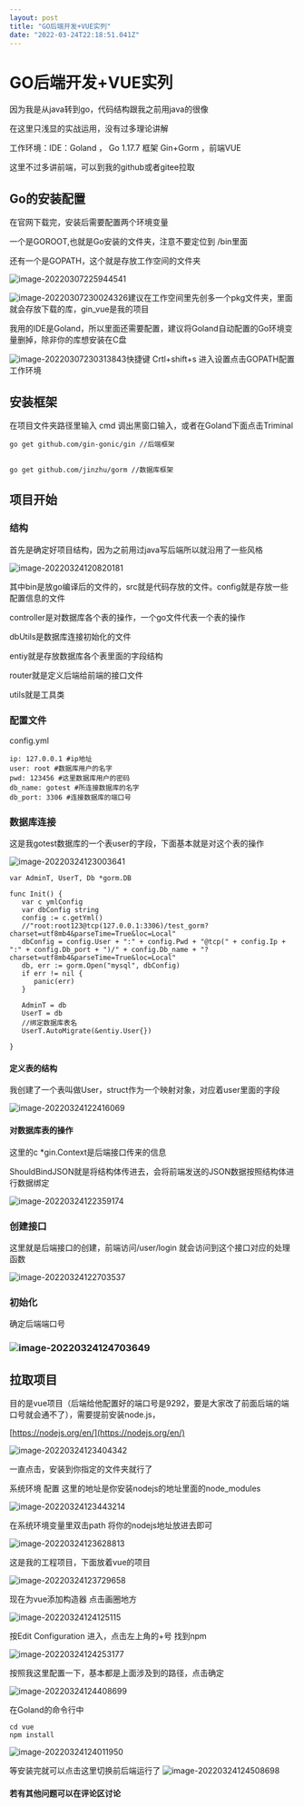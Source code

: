 ```yaml
---
layout: post
title: "﻿GO后端开发+VUE实列"
date: "2022-03-24T22:18:51.041Z"
---
```

﻿GO后端开发+VUE实列
=============

因为我是从java转到go，代码结构跟我之前用java的很像

在这里只浅显的实战运用，没有过多理论讲解

工作环境：IDE：Goland ， Go 1.17.7 框架 Gin+Gorm ，前端VUE

这里不过多讲前端，可以到我的github或者gitee拉取

Go的安装配置
-------

在官网下载完，安装后需要配置两个环境变量

一个是GOROOT,也就是Go安装的文件夹，注意不要定位到 /bin里面

还有一个是GOPATH，这个就是存放工作空间的文件夹

![image-20220307225944541](https://img2022.cnblogs.com/blog/2718952/202203/2718952-20220324183608278-1042050.png)

![image-20220307230024326](https://img2022.cnblogs.com/blog/2718952/202203/2718952-20220324183607908-5708793.png)建议在工作空间里先创多一个pkg文件夹，里面就会存放下载的库，gin\_vue是我的项目

我用的IDE是Goland，所以里面还需要配置，建议将Goland自动配置的Go环境变量删掉，除非你的库想安装在C盘

![image-20220307230313843](https://img2022.cnblogs.com/blog/2718952/202203/2718952-20220324183607527-410291749.png)快捷键 Crtl+shift+s 进入设置点击GOPATH配置工作环境

安装框架
----

在项目文件夹路径里输入 cmd 调出黑窗口输入，或者在Goland下面点击Triminal

    go get github.com/gin-gonic/gin //后端框架
    

    go get github.com/jinzhu/gorm //数据库框架
    

项目开始
----

### 结构

首先是确定好项目结构，因为之前用过java写后端所以就沿用了一些风格

![image-20220324120820181](https://img2022.cnblogs.com/blog/2718952/202203/2718952-20220324183607194-1253323343.png)

其中bin是放go编译后的文件的，src就是代码存放的文件。config就是存放一些配置信息的文件

controller是对数据库各个表的操作，一个go文件代表一个表的操作

dbUtils是数据库连接初始化的文件

entiy就是存放数据库各个表里面的字段结构

router就是定义后端给前端的接口文件

utils就是工具类

### 配置文件

config.yml

    ip: 127.0.0.1 #ip地址
    user: root #数据库用户的名字
    pwd: 123456 #这里数据库用户的密码
    db_name: gotest #所连接数据库的名字
    db_port: 3306 #连接数据库的端口号
    

### 数据库连接

这是我gotest数据库的一个表user的字段，下面基本就是对这个表的操作

![image-20220324123003641](https://img2022.cnblogs.com/blog/2718952/202203/2718952-20220324183606937-2084340715.png)

    var AdminT, UserT, Db *gorm.DB
    
    func Init() {
       var c ymlConfig
       var dbConfig string
       config := c.getYml()
       //"root:root123@tcp(127.0.0.1:3306)/test_gorm?charset=utf8mb4&parseTime=True&loc=Local"
       dbConfig = config.User + ":" + config.Pwd + "@tcp(" + config.Ip + ":" + config.Db_port + ")/" + config.Db_name + "?charset=utf8mb4&parseTime=True&loc=Local"
       db, err := gorm.Open("mysql", dbConfig)
       if err != nil {
          panic(err)
       }
    
       AdminT = db
       UserT = db
       //绑定数据库表名
       UserT.AutoMigrate(&entiy.User{})
    
    }
    

#### 定义表的结构

我创建了一个表叫做User，struct作为一个映射对象，对应着user里面的字段

![image-20220324122416069](https://img2022.cnblogs.com/blog/2718952/202203/2718952-20220324183606317-1698484595.png)

#### 对数据库表的操作

这里的c \*gin.Context是后端接口传来的信息

ShouldBindJSON就是将结构体传进去，会将前端发送的JSON数据按照结构体进行数据绑定

![image-20220324122359174](https://img2022.cnblogs.com/blog/2718952/202203/2718952-20220324183605674-1349029317.png)

### 创建接口

这里就是后端接口的创建，前端访问/user/login 就会访问到这个接口对应的处理函数

![image-20220324122703537](https://img2022.cnblogs.com/blog/2718952/202203/2718952-20220324183605267-495159465.png)

### 初始化

确定后端端口号

### ![image-20220324124703649](https://img2022.cnblogs.com/blog/2718952/202203/2718952-20220324183604955-1513797631.png)

拉取项目
----

目的是vue项目（后端给他配置好的端口号是9292，要是大家改了前面后端的端口号就会通不了），需要提前安装node.js，

[https://nodejs.org/en/](https://nodejs.org/en/)

![image-20220324123404342](https://img2022.cnblogs.com/blog/2718952/202203/2718952-20220324183604389-1467775257.png)

一直点击，安装到你指定的文件夹就行了

系统环境 配置 这里的地址是你安装nodejs的地址里面的node\_modules

![image-20220324123443214](https://img2022.cnblogs.com/blog/2718952/202203/2718952-20220324183604079-1298354835.png)

在系统环境变量里双击path 将你的nodejs地址放进去即可

![image-20220324123628813](https://img2022.cnblogs.com/blog/2718952/202203/2718952-20220324183603835-1166920972.png)

这是我的工程项目，下面放着vue的项目

![image-20220324123729658](https://img2022.cnblogs.com/blog/2718952/202203/2718952-20220324183603558-1396671517.png)

现在为vue添加构造器 点击画圈地方

![image-20220324124125115](https://img2022.cnblogs.com/blog/2718952/202203/2718952-20220324183603125-1130856141.png)

按Edit Configuration 进入，点击左上角的+号 找到npm

![image-20220324124253177](https://img2022.cnblogs.com/blog/2718952/202203/2718952-20220324183602641-1372176930.png)

按照我这里配置一下，基本都是上面涉及到的路径，点击确定

![image-20220324124408699](https://img2022.cnblogs.com/blog/2718952/202203/2718952-20220324183601885-157887176.png)

在Goland的命令行中

    cd vue
    npm install
    

![image-20220324124011950](https://img2022.cnblogs.com/blog/2718952/202203/2718952-20220324183601367-1242136487.png)

等安装完就可以点击这里切换前后端运行了 ![image-20220324124508698](https://img2022.cnblogs.com/blog/2718952/202203/2718952-20220324183600787-696249289.png)

#### 若有其他问题可以在评论区讨论